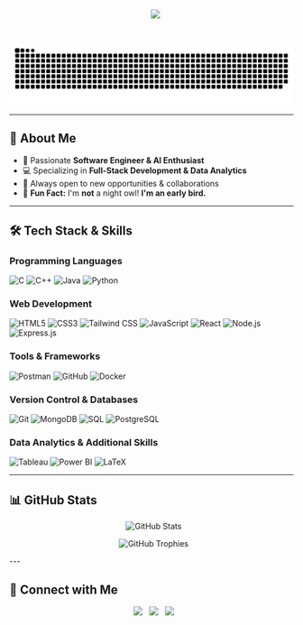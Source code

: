 <!-- Name in 3D -->
<h1 align="center">
  <img src="https://readme-typing-svg.herokuapp.com?font=Fira+Code&size=40&pause=1000&color=F70000&center=true&vCenter=true&width=1000&lines=👋+Hey+There!+I'm+Praneesh+Shetty;🚀+Tech+Enthusiast+|+Full-Stack+Developer;" />
</h1>

<p align="center">
  <img src="https://raw.githubusercontent.com/Platane/snk/output/github-contribution-grid-snake.svg" alt="snake animation" />
</p>

---

## 🌟 **About Me**
- 🎯 Passionate **Software Engineer & AI Enthusiast**  
- 💻 Specializing in **Full-Stack Development & Data Analytics**  
- 🚀 Always open to new opportunities & collaborations  
- 🦉 **Fun Fact:** I'm **not** a night owl! **I'm an early bird.**  

---

## 🛠️ **Tech Stack & Skills**

### **Programming Languages**  
![C](https://img.shields.io/badge/C-00599C?style=for-the-badge&logo=c&logoColor=white)
![C++](https://img.shields.io/badge/C++-00599C?style=for-the-badge&logo=c%2B%2B&logoColor=white)
![Java](https://img.shields.io/badge/Java-007396?style=for-the-badge&logo=java&logoColor=white)
![Python](https://img.shields.io/badge/Python-FFD43B?style=for-the-badge&logo=python&logoColor=blue)

### **Web Development**  
![HTML5](https://img.shields.io/badge/HTML5-E34F26?style=for-the-badge&logo=html5&logoColor=white)
![CSS3](https://img.shields.io/badge/CSS3-1572B6?style=for-the-badge&logo=css3&logoColor=white)
![Tailwind CSS](https://img.shields.io/badge/TailwindCSS-38B2AC?style=for-the-badge&logo=tailwind-css&logoColor=white)
![JavaScript](https://img.shields.io/badge/JavaScript-F7DF1E?style=for-the-badge&logo=javascript&logoColor=black)
![React](https://img.shields.io/badge/React-61DAFB?style=for-the-badge&logo=react&logoColor=black)
![Node.js](https://img.shields.io/badge/Node.js-339933?style=for-the-badge&logo=nodedotjs&logoColor=white)
![Express.js](https://img.shields.io/badge/Express.js-000000?style=for-the-badge&logo=express&logoColor=white)

### **Tools & Frameworks**  
![Postman](https://img.shields.io/badge/Postman-FF6C37?style=for-the-badge&logo=postman&logoColor=white)
![GitHub](https://img.shields.io/badge/GitHub-181717?style=for-the-badge&logo=github&logoColor=white)
![Docker](https://img.shields.io/badge/Docker-2496ED?style=for-the-badge&logo=docker&logoColor=white)

### **Version Control & Databases**  
![Git](https://img.shields.io/badge/Git-F05032?style=for-the-badge&logo=git&logoColor=white) 
![MongoDB](https://img.shields.io/badge/MongoDB-47A248?style=for-the-badge&logo=mongodb&logoColor=white) 
![SQL](https://img.shields.io/badge/SQL-4479A1?style=for-the-badge&logo=database&logoColor=white) 
![PostgreSQL](https://img.shields.io/badge/PostgreSQL-336791?style=for-the-badge&logo=postgresql&logoColor=white)

### **Data Analytics & Additional Skills**  
![Tableau](https://img.shields.io/badge/Tableau-E97627?style=for-the-badge&logo=tableau&logoColor=white)
![Power BI](https://img.shields.io/badge/PowerBI-F2C811?style=for-the-badge&logo=powerbi&logoColor=black)
![LaTeX](https://img.shields.io/badge/LaTeX-008080?style=for-the-badge&logo=latex&logoColor=white)

---
## 📊 **GitHub Stats**
<p align="center">
  <img src="https://github-readme-stats-sigma-five.vercel.app/api?username=PraneeshShetty&show_icons=true&theme=radical" alt="GitHub Stats" />
</p>


<p align="center">
  <img src="https://github-profile-trophy.vercel.app/?username=PraneeshShetty&theme=radical" alt="GitHub Trophies" />
</p>
---

## 🔗 **Connect with Me**
<p align="center">
  <a href="https://github.com/PraneeshShetty"><img src="https://img.shields.io/badge/GitHub-181717?style=for-the-badge&logo=github&logoColor=white"></a>
  <a href="https://www.linkedin.com/in/praneesh-shetty?utm_source=share&utm_campaign=share_via&utm_content=profile&utm_medium=android_app"><img src="https://img.shields.io/badge/LinkedIn-0A66C2?style=for-the-badge&logo=linkedin&logoColor=white"></a>
  <a href="https://www.instagram.com/your-instagram-profile"><img src="https://img.shields.io/badge/Instagram-E4405F?style=for-the-badge&logo=instagram&logoColor=white"></a>
</p>

